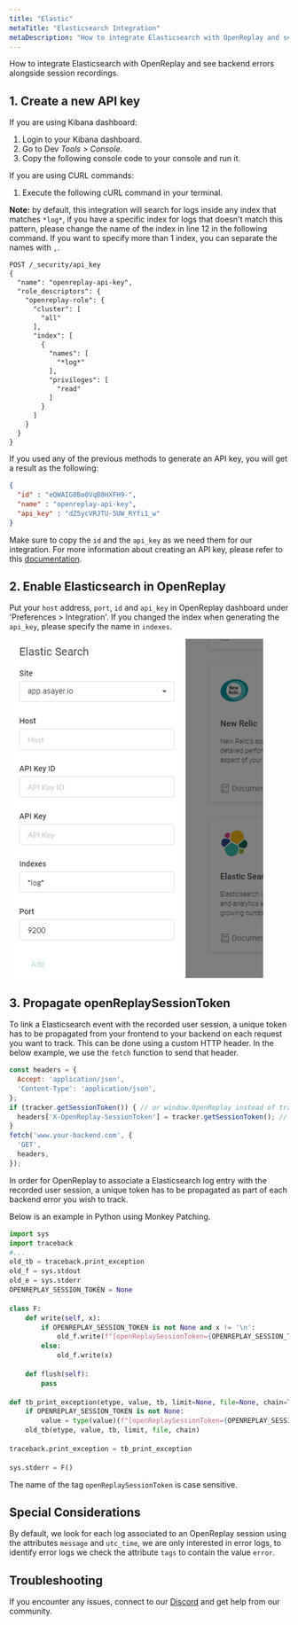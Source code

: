 ```yaml
---
title: "Elastic"
metaTitle: "Elasticsearch Integration"
metaDescription: "How to integrate Elasticsearch with OpenReplay and see backend errors alongside session replays."
---
```


How to integrate Elasticsearch with OpenReplay and see backend errors alongside session recordings.

## 1. Create a new API key

If you are using Kibana dashboard:
1. Login to your Kibana dashboard.
2. Go to Dev *Tools > Console*.
3. Copy the following console code to your console and run it.

If you are using CURL commands:
1. Execute the following cURL command in your terminal.

**Note:** by default, this integration will search for logs inside any index that matches `*log*`, if you have a specific index for logs that doesn't match this pattern, please change the name of the index in line 12 in the following command. If you want to specify more than 1 index, you can separate the names with `,`.

```cURL
POST /_security/api_key
{
  "name": "openreplay-api-key",
  "role_descriptors": {
    "openreplay-role": {
      "cluster": [
        "all"
      ],
      "index": [
        {
          "names": [
            "*log*"
          ],
          "privileges": [
            "read"
          ]
        }
      ]
    }
  }
}
```

If you used any of the previous methods to generate an API key, you will get a result as the following:

```json
{
  "id" : "eQWAIG0Bo0VqB8HXFH9-",
  "name" : "openreplay-api-key",
  "api_key" : "dZ5ycVRJTU-5UW_RYfi1_w"
}
```

Make sure to copy the `id` and the `api_key` as we need them for our integration. For more information about creating an API key, please refer to this [documentation](https://www.elastic.co/guide/en/elasticsearch/reference/master/security-api-create-api-key.html).

## 2. Enable Elasticsearch in OpenReplay

Put your `host` address, `port`, `id` and `api_key` in OpenReplay dashboard under 'Preferences > Integration'.
If you changed the index when generating the `api_key`, please specify the name in `indexes`.

![Elasticsearch Integration in OpenReplay](../static/elastic-1.png#center)

## 3. Propagate openReplaySessionToken

To link a Elasticsearch event with the recorded user session, a unique token has to be propagated from your frontend to your backend on each request you want to track. This can be done using a custom HTTP header. In the below example, we use the `fetch` function to send that header.

```javascript
const headers = {
  Accept: 'application/json',
  'Content-Type': 'application/json',
};
if (tracker.getSessionToken()) { // or window.OpenReplay instead of tracker if you're using the snippet
  headers['X-OpenReplay-SessionToken'] = tracker.getSessionToken(); // Inject openReplaySessionToken
}
fetch('www.your-backend.com', {
  'GET',
  headers,
});
```

In order for OpenReplay to associate a Elasticsearch log entry with the recorded user session, a unique token has to be propagated as part of each backend error you wish to track.

Below is an example in Python using Monkey Patching.

```Python
import sys
import traceback
#...
old_tb = traceback.print_exception
old_f = sys.stdout
old_e = sys.stderr
OPENREPLAY_SESSION_TOKEN = None

class F:
    def write(self, x):
        if OPENREPLAY_SESSION_TOKEN is not None and x != '\n':
            old_f.write(f"[openReplaySessionToken={OPENREPLAY_SESSION_TOKEN}] {x}")
        else:
            old_f.write(x)

    def flush(self):
        pass

def tb_print_exception(etype, value, tb, limit=None, file=None, chain=True):
    if OPENREPLAY_SESSION_TOKEN is not None:
        value = type(value)(f"[openReplaySessionToken={OPENREPLAY_SESSION_TOKEN}] " + str(value))
    old_tb(etype, value, tb, limit, file, chain)

traceback.print_exception = tb_print_exception

sys.stderr = F()
```

The name of the tag `openReplaySessionToken` is case sensitive.

## Special Considerations

By default, we look for each log associated to an OpenReplay session using the attributes `message` and `utc_time`, we are only interested in error logs, to identify error logs we check the attribute `tags` to contain the value `error`.

## Troubleshooting

If you encounter any issues, connect to our [Discord](https://discord.openreplay.com) and get help from our community.
